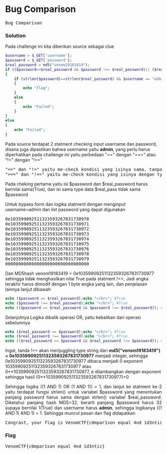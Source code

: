 <h1><b>Bug Comparison</h1></b>
<pre>
Bug Comparison
</pre>
</b><h3>Solution</h3></b>
<p>Pada challenge ini kita diberikan source sebagai clue</p>

```php
$username = $_GET['username'];
$password = $_GET['password'];
$real_password = md5("venom19183419");
if (($password==$real_password && $password !== $real_password)|| ($real_password == $password &&  $real_password !== $password))
{
	if (strlen($password)==strlen($real_password) && $username == "admin")
	{
		echo "Flag";
	}
	else
	{
		echo "Failed";
	}
}
else
{
	echo "Failed";
}
```
<p>Pada source terdapat 2 statment checking input username dan password, disana juga dipastikan bahwa username yaitu <b>admin</b>, yang perlu harus diperhatikan pada 
challenge ini yaitu perbedaan "==" dengan "===" atau "!=" dengan "!=="</p>
<pre>
"==" dan "!=" yaitu me-check kondisi yang isinya sama, tanpa memperhatikan type data
"===" dan "!==" yaitu me-check kondisi yang isinya dengan type datanya
</pre>
<p>Pada cheking pertama yaitu isi $password dan $real_password harus bernilai sama(True), dan isi sama type data $real_pass tidak sama $password</p> 
<p>Untuk bypass form dan logika statment dengan menginput username=admin dan list password yang dapat digunakan</p>
<pre>
0e103599092511323593267831730970
0e103599092511323593267831730971
0e103599092511323593267831730972
0e103599092511323593267831730973
0e103599092511323593267831730974
0e103599092511323593267831730975
0e103599092511323593267831730976
0e103599092511323593267831730978
0e103599092511323593267831730979
00000000000000000000000000000000
</pre>
<p>Dan MD5hash venom19183419 = 0e103599092511323593267831730977 sehingga tidak menghasilkan nilai True pada statment !==, Jadi angka terakhir harus dimodif dengan 1 byte angka yang lain, dan penjelasan lainnya lanjut dibawah</p>

```php
echo ($password == $real_password);echo "</br>"; #True
echo ($password !== $real_password);echo "</br>"; #True
echo (($password == $real_password && $password !== $real_password)); #True
```
<p>Selanjutnya Logika dibalik operasi OR, yaitu kebalikan dari operasi sebelumnya</p>

```php
echo ($real_password == $password);echo "</br>"; #True
echo ($real_password !== $password);echo "</br>"; #True
echo (($real_password == $password && $real_password !== $password)); #True
```
<p>Ingat, tanda !== akan menjuggling type string dari <b>md5("venom19183419") = 0e103599092511323593267831730977</b> menjadi integer, sehingga 0e103599092511323593267831730977 dibaca menjadi 0 exponent 103599092511323593267831730977 atau 0**103599092511323593267831730977, e dilambangkan dengan exponent sehingga hasil (0**103599092511323593267831730977)=0</p>

<p align='justify'>Sehingga logika ((1 AND 1) OR (1 AND 1)) = 1, dan lanjut ke statment ke-2 yaitu terdapat fungsi strlen() untuk variabel $password yang menentukan panjang password harus sama dengan strlen() variabel $real_password. Diketahui panjang hash MD5=32, berarti panjang $password harus 32 supaya bernilai 1(True) dan username harus <b>admin</b>, sehingga logikanya ((1 AND 1) AND 1) = 1. Sehingga muncul pesan dan flag didapatkan</p>
<pre align='center'>
Congrast, your flag is VenomCTF{c0mpar1son_equal_4nd_1d3ntic}
</pre>
</b><h3>Flag</h3></b>
<pre>
VenomCTF{c0mpar1son_equal_4nd_1d3ntic}
</pre>
